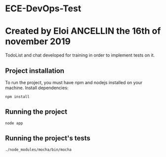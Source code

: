 # ECE-DevOps-Test
# Created by Eloi ANCELLIN the 16th of november 2019
TodoList and chat developed for training in order to implement tests on it.

## Project installation
To run the project, you must have npm and nodejs installed on your machine.
Install dependencies: 
```console
npm install
```

## Running the project

```console
node app
```

## Running the project's tests 
```console
./node_modules/mocha/bin/mocha
```
